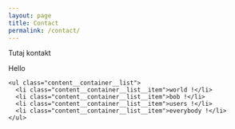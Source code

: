 ```yaml
---
layout: page
title: Contact
permalink: /contact/
---
```


Tutaj kontakt

<link href="https://fonts.googleapis.com/css?family=Lato" rel="stylesheet">

<div class="content">
  <div class="content__container">
    <p class="content__container__text">
      Hello
    </p>
    
    <ul class="content__container__list">
      <li class="content__container__list__item">world !</li>
      <li class="content__container__list__item">bob !</li>
      <li class="content__container__list__item">users !</li>
      <li class="content__container__list__item">everybody !</li>
    </ul>
  </div>
</div>
